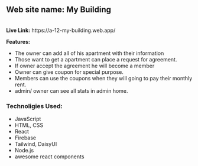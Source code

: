## Web site name: My Building

<br>
<strong>Live Link:</strong> https://a-12-my-building.web.app/
<br>

<strong>Features:</strong>
<ul>
  <li>The owner can add all of his apartment with their information</li>
  <li>Those want to get a apartment can place a request for agreement.</li>
  <li>If owner accept the agreement he will become a member</li>
  <li>Owner can give coupon for special purpose.</li>
  <li>Members can use the coupons when they will going to pay their monthly rent.</li>
  <li>admin/ owner can see all stats in admin home.</li>
</ul>

### Technoligies Used:
<ul>
  <li>JavaScript</li>
  <li>HTML, CSS</li>
  <li>React</li>
  <li>Firebase</li>
  <li>Tailwind, DaisyUI</li>
  <li>Node.js</li>
  <li>awesome react components</li>
</ul>
